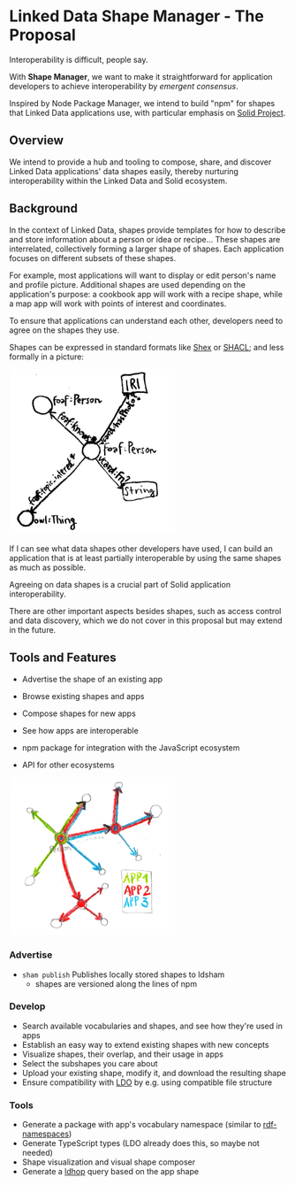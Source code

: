 # Linked Data Shape Manager - The Proposal

Interoperability is difficult, people say.

With **Shape Manager**, we want to make it straightforward for application developers to achieve interoperability by _emergent consensus_.

Inspired by Node Package Manager, we intend to build "npm" for shapes that Linked Data applications use, with particular emphasis on [Solid Project](https://solidproject.org).

## Overview

We intend to provide a hub and tooling to compose, share, and discover Linked Data applications' data shapes easily, thereby nurturing interoperability within the Linked Data and Solid ecosystem.

## Background

In the context of Linked Data, shapes provide templates for how to describe and store information about a person or idea or recipe... These shapes are interrelated, collectively forming a larger shape of shapes. Each application focuses on different subsets of these shapes.

For example, most applications will want to display or edit person's name and profile picture. Additional shapes are used depending on the application's purpose: a cookbook app will work with a recipe shape, while a map app will work with points of interest and coordinates.

To ensure that applications can understand each other, developers need to agree on the shapes they use.

Shapes can be expressed in standard formats like [Shex](https://shex.io/) or [SHACL](https://www.w3.org/TR/shacl/); and less formally in a picture:

<img src="./person_shape_white_background.png" alt="simple shape of person" width=300 />

If I can see what data shapes other developers have used, I can build an application that is at least partially interoperable by using the same shapes as much as possible.

Agreeing on data shapes is a crucial part of Solid application interoperability.

There are other important aspects besides shapes, such as access control and data discovery, which we do not cover in this proposal but may extend in the future.

## Tools and Features

- Advertise the shape of an existing app
- Browse existing shapes and apps
- Compose shapes for new apps
- See how apps are interoperable

- npm package for integration with the JavaScript ecosystem
- API for other ecosystems

<img src="./visualizer_draft.png" alt="app shape visualizer draft" width=300 />

### Advertise

- `sham publish` Publishes locally stored shapes to ldsham
  - shapes are versioned along the lines of npm

### Develop

- Search available vocabularies and shapes, and see how they're used in apps
- Establish an easy way to extend existing shapes with new concepts
- Visualize shapes, their overlap, and their usage in apps
- Select the subshapes you care about
- Upload your existing shape, modify it, and download the resulting shape
- Ensure compatibility with [LDO](https://ldo.js.org/) by e.g. using compatible file structure

### Tools

- Generate a package with app's vocabulary namespace (similar to [rdf-namespaces](https://npmjs.com/package/rdf-namespaces))
- Generate TypeScript types (LDO already does this, so maybe not needed)
- Shape visualization and visual shape composer
- Generate a [ldhop](https://github.com/ldhop/ldhop) query based on the app shape
